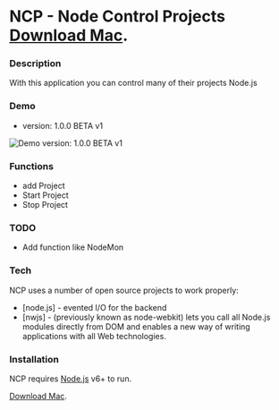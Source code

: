 # NCP - Node Control Projects [Download Mac](http://my-files.ru/apn4ik).
### Description
With this application you can control many of their projects Node.js

### Demo
- version: 1.0.0 BETA v1

![Demo version: 1.0.0 BETA v1](http://194.87.239.206/media/demo/Demo%20version%201.0.0%20BETA%20v1.gif)

### Functions
 - add Project
 - Start Project
 - Stop Project
 
### TODO
- Add function like NodeMon

### Tech

NCP uses a number of open source projects to work properly:

* [node.js] - evented I/O for the backend
* [nwjs] - (previously known as node-webkit) lets you call all Node.js modules directly from DOM and enables a new way of writing applications with all Web technologies.


### Installation

NCP requires [Node.js](https://nodejs.org/) v6+ to run.

[Download Mac](http://my-files.ru/apn4ik).
